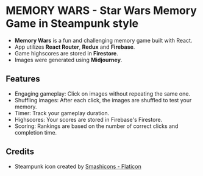 # MEMORY WARS - Star Wars Memory Game in Steampunk style

- **Memory Wars** is a fun and challenging memory game built with React.
- App utilizes **React Router**, **Redux** and **Firebase**.
- Game highscores are stored in **Firestore**.
- Images were generated using **Midjourney**.

## Features
- Engaging gameplay: Click on images without repeating the same one.
- Shuffling images: After each click, the images are shuffled to test your memory.
- Timer: Track your gameplay duration.
- Highscores: Your scores are stored in Firebase's Firestore.
- Scoring: Rankings are based on the number of correct clicks and completion time.


## Credits
- Steampunk icon created by [Smashicons - Flaticon](https://www.flaticon.com/free-icons/steampunk)